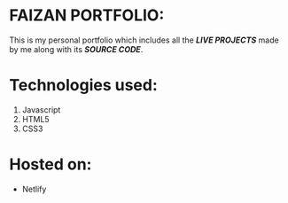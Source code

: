 # **FAIZAN PORTFOLIO**:
This is my personal portfolio which includes all the ***LIVE PROJECTS*** made by me along with its ***SOURCE CODE***.

   

# **Technologies used:**
   1.  Javascript
   2.  HTML5
   3.  CSS3

# **Hosted on:**
  *  Netlify
